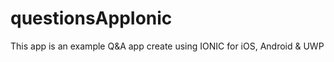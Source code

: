 # questionsAppIonic
This app is an example Q&amp;A app create using IONIC for iOS, Android &amp; UWP
